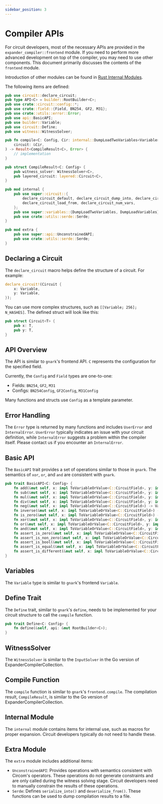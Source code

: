 ```yaml
---
sidebar_position: 3
---
```


# Compiler APIs

For circuit developers, most of the necessary APIs are provided in the `expander_compiler::frontend` module. If you need to perform more advanced development on top of the compiler, you may need to use other components. This document primarily discusses the contents of the `frontend` module.

Introduction of other modules can be found in [Rust Internal Modules](../internal/rust_modules).

The following items are defined:

```rust
pub use circuit::declare_circuit;
pub type API<C> = builder::RootBuilder<C>;
pub use crate::circuit::config::*;
pub use crate::field::{Field, BN254, GF2, M31};
pub use crate::utils::error::Error;
pub use api::BasicAPI;
pub use builder::Variable;
pub use circuit::Define;
pub use witness::WitnessSolver;

pub fn compile<C: Config, Cir: internal::DumpLoadTwoVariables<Variable> + Define<C> + Clone>(
    circuit: &Cir,
) -> Result<CompileResult<C>, Error> {
    // implementation
}

pub struct CompileResult<C: Config> {
    pub witness_solver: WitnessSolver<C>,
    pub layered_circuit: layered::Circuit<C>,
}

pub mod internal {
    pub use super::circuit::{
        declare_circuit_default, declare_circuit_dump_into, declare_circuit_field_type,
        declare_circuit_load_from, declare_circuit_num_vars,
    };
    pub use super::variables::{DumpLoadTwoVariables, DumpLoadVariables};
    pub use crate::utils::serde::Serde;
}

pub mod extra {
    pub use super::api::UnconstrainedAPI;
    pub use crate::utils::serde::Serde;
}
```

## Declaring a Circuit

The `declare_circuit` macro helps define the structure of a circuit. For example:

```rust
declare_circuit!(Circuit {
    x: Variable,
    y: Variable,
});
```

You can use more complex structures, such as `[[Variable; 256]; N_HASHES]`. The defined struct will look like this:

```rust
pub struct Circuit<T> {
    pub x: T,
    pub y: T,
}
```

## API Overview

The API is similar to `gnark`'s frontend API. `C` represents the configuration for the specified field.

Currently, the `Config` and `Field` types are one-to-one:
- Fields: `BN254`, `GF2`, `M31`
- Configs: `BN254Config`, `GF2Config`, `M31Config`

Many functions and structs use `Config` as a template parameter.

## Error Handling

The `Error` type is returned by many functions and includes `UserError` and `InternalError`. `UserError` typically indicates an issue with your circuit definition, while `InternalError` suggests a problem within the compiler itself. Please contact us if you encounter an `InternalError`.

## Basic API

The `BasicAPI` trait provides a set of operations similar to those in `gnark`. The semantics of `xor`, `or`, and `and` are consistent with `gnark`.

```rust
pub trait BasicAPI<C: Config> {
    fn add(&mut self, x: impl ToVariableOrValue<C::CircuitField>, y: impl ToVariableOrValue<C::CircuitField>) -> Variable;
    fn sub(&mut self, x: impl ToVariableOrValue<C::CircuitField>, y: impl ToVariableOrValue<C::CircuitField>) -> Variable;
    fn mul(&mut self, x: impl ToVariableOrValue<C::CircuitField>, y: impl ToVariableOrValue<C::CircuitField>) -> Variable;
    fn div(&mut self, x: impl ToVariableOrValue<C::CircuitField>, y: impl ToVariableOrValue<C::CircuitField>, checked: bool) -> Variable;
    fn neg(&mut self, x: impl ToVariableOrValue<C::CircuitField>) -> Variable;
    fn inverse(&mut self, x: impl ToVariableOrValue<C::CircuitField>) -> Variable;
    fn is_zero(&mut self, x: impl ToVariableOrValue<C::CircuitField>) -> Variable;
    fn xor(&mut self, x: impl ToVariableOrValue<C::CircuitField>, y: impl ToVariableOrValue<C::CircuitField>) -> Variable;
    fn or(&mut self, x: impl ToVariableOrValue<C::CircuitField>, y: impl ToVariableOrValue<C::CircuitField>) -> Variable;
    fn and(&mut self, x: impl ToVariableOrValue<C::CircuitField>, y: impl ToVariableOrValue<C::CircuitField>) -> Variable;
    fn assert_is_zero(&mut self, x: impl ToVariableOrValue<C::CircuitField>);
    fn assert_is_non_zero(&mut self, x: impl ToVariableOrValue<C::CircuitField>);
    fn assert_is_bool(&mut self, x: impl ToVariableOrValue<C::CircuitField>);
    fn assert_is_equal(&mut self, x: impl ToVariableOrValue<C::CircuitField>, y: impl ToVariableOrValue<C::CircuitField>);
    fn assert_is_different(&mut self, x: impl ToVariableOrValue<C::CircuitField>, y: impl ToVariableOrValue<C::CircuitField>);
}
```

## Variables

The `Variable` type is similar to `gnark`'s frontend `Variable`.

## Define Trait

The `Define` trait, similar to `gnark`'s `define`, needs to be implemented for your circuit structure to call the `compile` function.

```rust
pub trait Define<C: Config> {
    fn define(&self, api: &mut RootBuilder<C>);
}
```

## WitnessSolver

The `WitnessSolver` is similar to the `InputSolver` in the Go version of ExpanderCompilerCollection.

## Compile Function

The `compile` function is similar to `gnark`'s `frontend.compile`. The compilation result, `CompileResult`, is similar to the Go version of ExpanderCompilerCollection.

## Internal Module

The `internal` module contains items for internal use, such as macros for proper expansion. Circuit developers typically do not need to handle these.

## Extra Module

The `extra` module includes additional items:

- `UnconstrainedAPI`: Provides operations with semantics consistent with Circom's operators. These operations do not generate constraints and are only called during the witness solving stage. Circuit developers need to manually constrain the results of these operations.
- `Serde`: Defines `serialize_into()` and `deserialize_from()`. These functions can be used to dump compilation results to a file.
